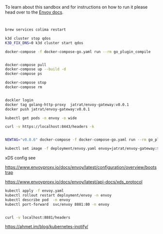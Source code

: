 To learn about this sandbox and for instructions on how to run it please head over
to the [Envoy docs](https://www.envoyproxy.io/docs/envoy/latest/start/sandboxes/golang.html).


```sh


brew services colima restart

k3d cluster stop qdos
K3D_FIX_DNS=0 k3d cluster start qdos

docker-compose -f docker-compose-go.yaml run --rm go_plugin_compile


docker-compose pull
docker-compose up --build -d
docker-compose ps

docker-compose stop
docker-compose rm


dockler login
docker tag golang-http-proxy  jatrat/envoy-gateway:v0.0.1
docker push jatrat/envoy-gateway:v0.0.1

kubectl get pods -n envoy -o wide

curl -v https://localhost:8443/headers -k


NEWTAG="v0.0.6" docker-compose -f docker-compose-go.yaml run --rm go_plugin_compile && docker-compose up --build -d && sleep 5 && docker-compose ps && docker-compose stop && docker-compose rm && docker tag golang-http-proxy  jatrat/envoy-gateway:${NEWTAG} && docker push jatrat/envoy-gateway:${NEWTAG}

kubectl set image -f deployment/envoy.yaml envoy=jatrat/envoy-gateway:${NEWTAG} --local -o yaml


```


xDS config see

https://www.envoyproxy.io/docs/envoy/latest/configuration/overview/bootstrap

https://www.envoyproxy.io/docs/envoy/latest/api-docs/xds_protocol

```sh
kubectl apply -f envoy.yaml 
kubectl rollout restart deployment/envoy -n envoy
kubectl describe pod  -n envoy
kubectl port-forward  svc/envoy 8881:80 -n envoy


curl -v localhost:8881/headers
```


https://ahmet.im/blog/kubernetes-inotify/